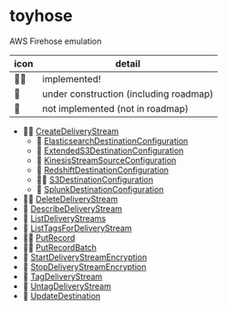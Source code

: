 # toyhose

AWS Firehose emulation

|icon|detail|
|---|---|
|🙆‍♀️|implemented!|
|👷|under construction (including roadmap)|
|🙊|not implemented (not in roadmap)|

- 🙆‍♀️ [CreateDeliveryStream](https://docs.aws.amazon.com/ja_jp/firehose/latest/APIReference/API_CreateDeliveryStream.html)
  - 🙊 [ElasticsearchDestinationConfiguration](https://docs.aws.amazon.com/ja_jp/firehose/latest/APIReference/API_CreateDeliveryStream.html#Firehose-CreateDeliveryStream-request-ElasticsearchDestinationConfiguration)
  - 👷 [ExtendedS3DestinationConfiguration](https://docs.aws.amazon.com/ja_jp/firehose/latest/APIReference/API_CreateDeliveryStream.html#Firehose-CreateDeliveryStream-request-ExtendedS3DestinationConfiguration)
  - 👷 [KinesisStreamSourceConfiguration](https://docs.aws.amazon.com/ja_jp/firehose/latest/APIReference/API_CreateDeliveryStream.html#Firehose-CreateDeliveryStream-request-KinesisStreamSourceConfiguration)
  - 🙊 [RedshiftDestinationConfiguration](https://docs.aws.amazon.com/ja_jp/firehose/latest/APIReference/API_CreateDeliveryStream.html#Firehose-CreateDeliveryStream-request-RedshiftDestinationConfiguration)
  - 🙆‍♀️ [S3DestinationConfiguration](https://docs.aws.amazon.com/ja_jp/firehose/latest/APIReference/API_CreateDeliveryStream.html#Firehose-CreateDeliveryStream-request-S3DestinationConfiguration)
  - 🙊 [SplunkDestinationConfiguration](https://docs.aws.amazon.com/ja_jp/firehose/latest/APIReference/API_CreateDeliveryStream.html#Firehose-CreateDeliveryStream-request-SplunkDestinationConfiguration)
- 🙆‍♀️ [DeleteDeliveryStream](https://docs.aws.amazon.com/ja_jp/firehose/latest/APIReference/API_DeleteDeliveryStream.html)
- 👷 [DescribeDeliveryStream](https://docs.aws.amazon.com/ja_jp/firehose/latest/APIReference/API_DescribeDeliveryStream.html)
- 👷 [ListDeliveryStreams](https://docs.aws.amazon.com/ja_jp/firehose/latest/APIReference/API_ListDeliveryStreams.html)
- 🙊 [ListTagsForDeliveryStream](https://docs.aws.amazon.com/ja_jp/firehose/latest/APIReference/API_ListTagsForDeliveryStream.html)
- 🙆‍♀️ [PutRecord](https://docs.aws.amazon.com/ja_jp/firehose/latest/APIReference/API_PutRecord.html)
- 🙆‍♀️ [PutRecordBatch](https://docs.aws.amazon.com/ja_jp/firehose/latest/APIReference/API_PutRecordBatch.html)
- 🙊 [StartDeliveryStreamEncryption](https://docs.aws.amazon.com/ja_jp/firehose/latest/APIReference/API_StartDeliveryStreamEncryption.html)
- 🙊 [StopDeliveryStreamEncryption](https://docs.aws.amazon.com/ja_jp/firehose/latest/APIReference/API_StopDeliveryStreamEncryption.html)
- 🙊 [TagDeliveryStream](https://docs.aws.amazon.com/ja_jp/firehose/latest/APIReference/API_TagDeliveryStream.html)
- 🙊 [UntagDeliveryStream](https://docs.aws.amazon.com/ja_jp/firehose/latest/APIReference/API_UntagDeliveryStream.html)
- 🙊 [UpdateDestination](https://docs.aws.amazon.com/ja_jp/firehose/latest/APIReference/API_UpdateDestination.html)
